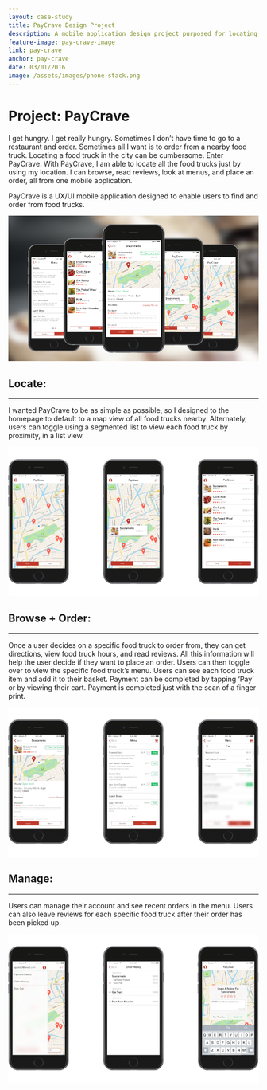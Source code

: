 ```yaml
---
layout: case-study
title: PayCrave Design Project
description: A mobile application design project purposed for locating and ordering from nearby food trucks. Work included user research, wireframing, and designing high-fidelity mockups.
feature-image: pay-crave-image
link: pay-crave
anchor: pay-crave
date: 03/01/2016
image: /assets/images/phone-stack.png
---
```


# Project: PayCrave

I get hungry. I get really hungry. Sometimes I don’t have time to go to a restaurant and order. Sometimes all I want is to order from a nearby food truck. Locating a food truck in the city can be cumbersome. Enter PayCrave. With PayCrave, I am able to locate all the food trucks just by using my location. I can browse, read reviews, look at menus, and place an order, all from one mobile application.


PayCrave is a UX/UI mobile application designed to enable users to find and order from food trucks.

!["Pay-Crave-Hero"](/assets/images/phone-stack.png)

## Locate:
---

I wanted PayCrave to be as simple as possible, so I designed to the homepage to default to a map view of all food trucks nearby. Alternately, users can toggle using a segmented list to view each food truck by proximity, in a list view.

!["paycrave-locate"](/assets/images/paycrave-locate.png)

## Browse + Order:
---

Once a user decides on a specific food truck to order from, they can get directions, view food truck hours, and read reviews. All this information will help the user decide if they want to place an order. Users can then toggle over to view the specific food truck’s menu. Users can see each food truck item and add it to their basket. Payment can be completed by tapping ‘Pay’ or by viewing their cart. Payment is completed just with the scan of a finger print.

!["paycrave-order](/assets/images/paycrave-order.png)

## Manage:
---

Users can manage their account and see recent orders in the menu. Users can also leave reviews for each specific food truck after their order has been picked up.

!["paycrave-manage](/assets/images/paycrave-manage.png)
